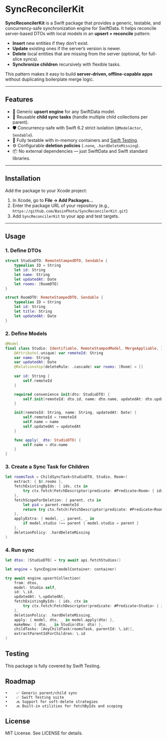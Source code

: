 # SyncReconcilerKit

**SyncReconcilerKit** is a Swift package that provides a generic, testable, and concurrency-safe synchronization engine for SwiftData. It helps reconcile server-based DTOs with local models in an **upsert + reconcile** pattern:

- **Insert** new entities if they don’t exist.
- **Update** existing ones if the server’s version is newer.
- **Delete** local entities that are missing from the server (optional, for full-slice syncs).
- **Synchronize children** recursively with flexible tasks.

This pattern makes it easy to build **server-driven, offline-capable apps** without duplicating boilerplate merge logic.

---

## Features

- 🔄 Generic **upsert engine** for any SwiftData model.
- 🧩 Reusable **child sync tasks** (handle multiple child collections per parent).
- 🛡️ Concurrency-safe with Swift 6.2 strict isolation (`@ModelActor`, `Sendable`).
- 🧪 Fully testable with in-memory containers and [Swift Testing](https://github.com/apple/swift-testing).
- ⚙️ Configurable **deletion policies** (`.none`, `.hardDeleteMissing`).
- 📦 No external dependencies — just SwiftData and Swift standard libraries.

---

## Installation

Add the package to your Xcode project:

1. In Xcode, go to **File → Add Packages…**
2. Enter the package URL of your repository (e.g., `https://github.com/BasinPhoto/SyncReconcilerKit.git`)
3. Add `SyncReconcilerKit` to your app and test targets.

---

## Usage

### 1. Define DTOs

```swift
struct StudioDTO: RemoteStampedDTO, Sendable {
    typealias ID = String
    let id: String
    let name: String
    let updatedAt: Date
    let rooms: [RoomDTO]
}

struct RoomDTO: RemoteStampedDTO, Sendable {
    typealias ID = String
    let id: String
    let title: String
    let updatedAt: Date
}
```

### 2. Define Models

```swift
@Model
final class Studio: Identifiable, RemoteStampedModel, MergeAppliable, InitFromDTO {
    @Attribute(.unique) var remoteId: String
    var name: String
    var updatedAt: Date
    @Relationship(deleteRule: .cascade) var rooms: [Room] = []
    
    var id: String {
        self.remoteId
    }

    required convenience init(dto: StudioDTO) {
        self.init(remoteId: dto.id, name: dto.name, updatedAt: dto.updatedAt)
    }

    init(remoteId: String, name: String, updatedAt: Date) {
        self.remoteId = remoteId
        self.name = name
        self.updatedAt = updatedAt
    }

    func apply(_ dto: StudioDTO) {
        self.name = dto.name
    }
}
```
### 3. Create a Sync Task for Children

```swift
let roomsTask = ChildSyncTask<StudioDTO, Studio, Room>(
    extract: { $0.rooms },
    fetchExistingByIds: { ids, ctx in
        try ctx.fetch(FetchDescriptor(predicate: #Predicate<Room> { ids.contains($0.remoteId) }))
    },
    fetchScopeForDeletion: { parent, ctx in
        let pid = parent.remoteId
        return try ctx.fetch(FetchDescriptor(predicate: #Predicate<Room> { $0.studio?.remoteId == pid }))
    },
    applyExtra: { model, _, parent, _ in
        if model.studio !== parent { model.studio = parent }
    },
    deletionPolicy: .hardDeleteMissing
)
```
### 4. Run sync

```swift
let dtos: [StudioDTO] = try await api.fetchStudios()

let engine = SyncEngine(modelContainer: container)

try await engine.upsertCollection(
    from: dtos,
    model: Studio.self,
    id: \.id,
    updatedAt: \.updatedAt,
    fetchExistingByIds: { ids, ctx in
        try ctx.fetch(FetchDescriptor(predicate: #Predicate<Studio> { ids.contains($0.remoteId) }))
    },
    deletionPolicy: .hardDeleteMissing,
    apply: { model, dto, _ in model.apply(dto) },
    makeNew: { dto, _ in Studio(dto: dto) },
    childTasks: [AnyChildTask(roomsTask, parentId: \.id)],
    extractParentIdForChildren: \.id
)
```
## Testing

This package is fully covered by Swift Testing.

## Roadmap

    •    ✅ Generic parent/child sync
    •    ✅ Swift Testing suite
    •    🔜 Support for soft-delete strategies
    •    🔜 Built-in utilities for fetchByIds and scoping
    
## License

MIT License. See LICENSE for details.
